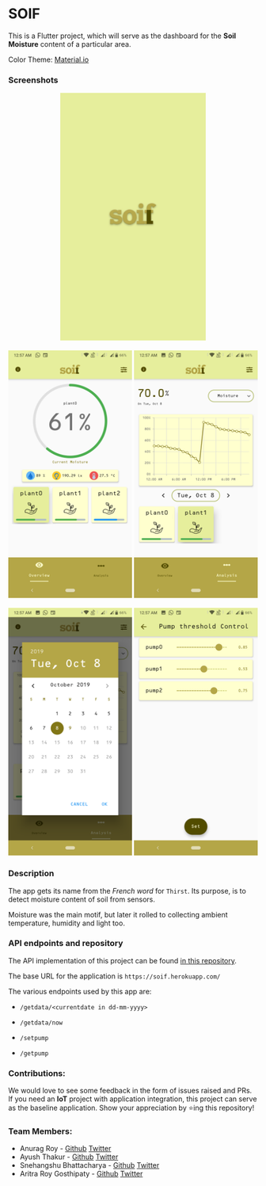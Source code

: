 # SOIF

This is a Flutter project, which will serve as the dashboard for the **Soil Moisture** content of a particular area.

Color Theme: [Material.io](https://material.io/resources/color/#!/?view.left=0&view.right=0&primary.color=E6EE9C&secondary.color=827717)

### Screenshots

<p align = "middle">
  <img src="assets/readme/splash.png" height=500>
  <br><br>
  <img src="assets/readme/overview.png" height=500>
  <img src="assets/readme/analysis.png" height=500>
  <br><br>
  <img src="assets/readme/datepicker.png" height=500>
  <img src="assets/readme/threshold.png" height=500>
</p>

### Description

The app gets its name from the _French word_ for `Thirst`. Its purpose, is to detect moisture content of soil from sensors.

Moisture was the main motif, but later it rolled to collecting ambient temperature, humidity and light too.

### API endpoints and repository

The API implementation of this project can be found [in this repository](https://github.com/forkbomb-666/drip_irrigation_server).

The base URL for the application is `https://soif.herokuapp.com/`

The various endpoints used by this app are:

- ```/getdata/<currentdate in dd-mm-yyyy>```

- ```/getdata/now```

- ```/setpump```

- ```/getpump```

### Contributions:

We would love to see some feedback in the form of issues raised and PRs. If you need an **IoT** project with application integration, this project can serve as the baseline application. Show your appreciation by :star:ing this repository!​ ​

### Team Members:

* Anurag Roy - [Github](https://github.com/RoyARG02) [Twitter](https://twitter.com/_royarg)
* Ayush Thakur - [Github](https://github.com/ayulockin) [Twitter](https://twitter.com/ayushthakur0)
* Snehangshu Bhattacharya - [Github](https://github.com/forkbomb-666) [Twitter](https://twitter.com/JohnDoe68522490)
* Aritra Roy Gosthipaty - [Github](https://github.com/ariG23498) [Twitter](https://twitter.com/ariG23498)

